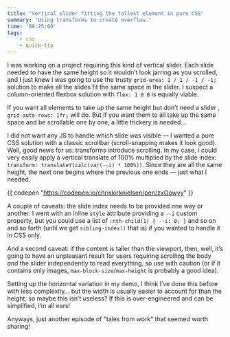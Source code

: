 ```yaml
---
title: "Vertical slider fitting the tallest element in pure CSS"
summary: "Using transforms to create overflow."
time: '00:25:00'
tags:
    - css
    - quick-tip
---
```


I was working on a project requiring this kind of vertical slider. Each slide needed to have the same height so it wouldn’t look jarring as you scrolled, and I just knew I was going to use the trusty `grid-area: 1 / 1 / -1 / -1;` solution to make all the slides fit the same space in the slider. I suspect a column-oriented flexbox solution with `flex: 1 0 0` is equally viable.

If you want all elements to take up the same height but don’t need a slider , `grid-auto-rows: 1fr;` will do. But if you want them to all take up the same space and be scrollable one by one, a little trickery is needed…

I did not want any JS to handle which slide was visible — I wanted a pure CSS solution with a classic scrollbar (scroll-snapping makes it look good). Well, good news for us: transforms introduce scrolling. In my case, I could very easily apply a vertical translate of 100% multiplied by the slide index: `transform: translateY(calc(var(--i) * 100%))`. Since they are all the same height, the next one begins where the previous one ends — just what I needed.

{{ codepen "https://codepen.io/chriskirknielsen/pen/zxOowyy" }}

A couple of caveats: the slide index needs to be provided one way or another. I went with an inline `style` attribute providing a `--i` custom property, but you could use a list of `:nth-child(1) { --i: 0; }` and so on and so forth (until we get `sibling-index()` that is) if you wanted to handle it in CSS only.

And a second caveat: if the content is taller than the viewport, then, well, it’s going to have an unpleasant result for users requiring scrolling the body _and_ the slider independently to read everything, so use with caution (or if it contains only images, `max-block-size`/`max-height` is probably a good idea).

Setting up the horizontal variation in my demo, I think I’ve done this before with less complexity… but the width is usually easier to account for than the height, so maybe this isn’t useless? If this is over-engineered and can be simplified, I’m all ears!

Anyways, just another episode of "tales from work" that seemed worth sharing!